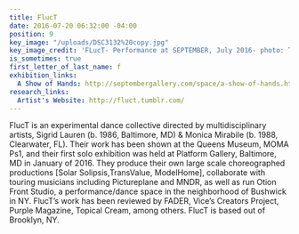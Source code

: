 ```yaml
---
title: FlucT
date: 2016-07-20 06:32:00 -04:00
position: 9
key_image: "/uploads/DSC3132%20copy.jpg"
key_image_credit: 'FLucT- Performance at SEPTEMBER, July 2016- photo: Tomm Roeschlein'
is_sometimes: true
first_letter_of_last_name: f
exhibition_links:
  A Show of Hands: http://septembergallery.com/space/a-show-of-hands.html
research_links:
  Artist's Website: http://fluct.tumblr.com/
---
```


FlucT is an experimental dance collective directed by multidisciplinary artists, Sigrid Lauren (b. 1986, Baltimore, MD) & Monica Mirabile (b. 1988, Clearwater, FL). Their work has been shown at the Queens Museum, MOMA Ps1, and their first solo exhibition was held at Platform Gallery, Baltimore, MD in January of 2016. They produce their own large scale choreographed productions [Solar Solipsis,TransValue, ModelHome], collaborate with touring musicians including Pictureplane and MNDR, as well as run Otion Front Studio, a performance/dance space in the neighborhood of Bushwick in NY. FlucT’s work has been reviewed by FADER, Vice’s Creators Project, Purple Magazine, Topical Cream, among others. FlucT is based out of Brooklyn, NY. 